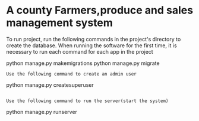 # A county Farmers,produce and sales management system
To run project, run the following commands in the project's directory to create the database. When running the software for the first time, it is necessary to run each command for each app in the project

python manage.py makemigrations
python manage.py migrate
```
Use the following command to create an admin user 
```
python manage.py createsuperuser
```

Use the following command to run the server(start the system)
```
python manage.py runserver
```


